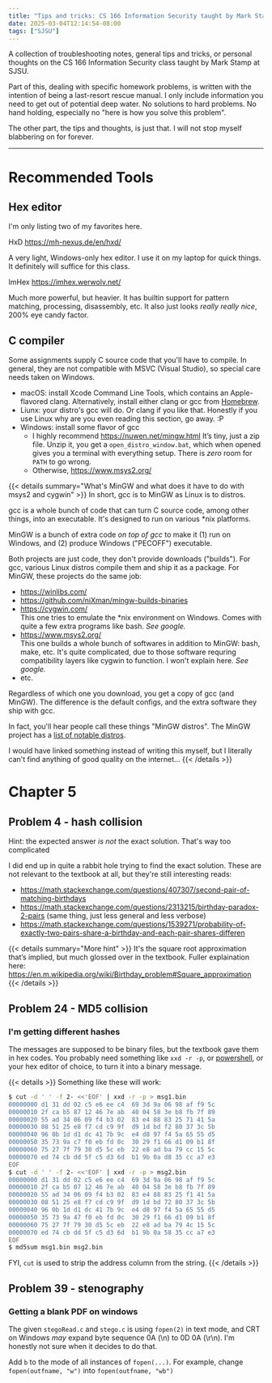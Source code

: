 ```yaml
---
title: "Tips and tricks: CS 166 Information Security taught by Mark Stamp"
date: 2025-03-04T12:14:54-08:00
tags: ["SJSU"]
---
```


A collection of troubleshooting notes, general tips and tricks, or personal thoughts on the CS 166 Information Security class taught by Mark Stamp at SJSU.

Part of this, dealing with specific homework problems, is written with the intention of being a last-resort rescue manual. I only include information you need to get out of potential deep water. No solutions to hard problems. No hand holding, especially no "here is how you solve this problem".

The other part, the tips and thoughts, is just that. I will not stop myself blabbering on for forever.

---

# Recommended Tools

## Hex editor
I'm only listing two of my favorites here.

HxD <https://mh-nexus.de/en/hxd/>

A very light, Windows-only hex editor. I use it on my laptop for quick things. It definitely will suffice for this class.

ImHex <https://imhex.werwolv.net/>

Much more powerful, but heavier. It has builtin support for pattern matching, processing, disassembly, etc. It also just looks _really really nice_, 200% eye candy factor.

## C compiler
Some assignments supply C source code that you'll have to compile. In general, they are not compatible with MSVC (Visual Studio), so special care needs taken on Windows.

- macOS: install Xcode Command Line Tools, which contains an Apple-flavored clang. Alternatively, install either clang or gcc from [Homebrew](https://brew.sh/).
- Liunx: your distro's gcc will do. Or clang if you like that. Honestly if you use Linux why are you even reading this section, go away. :P
- Windows: install some flavor of gcc
  - I highly recommend <https://nuwen.net/mingw.html>
    It’s tiny, just a zip file. Unzip it, you get a `open_distro_window.bat`, which when opened gives you a terminal with everything setup. There is _zero_ room for `PATH` to go wrong.
  - Otherwise, https://www.msys2.org/

{{< details summary="What's MinGW and what does it have to do with msys2 and cygwin" >}}
In short, gcc is to MinGW as Linux is to distros.

gcc is a whole bunch of code that can turn C source code, among other things, into an executable. It's designed to run on various \*nix platforms.

MinGW is a bunch of extra code _on top of gcc_ to make it (1) run on Windows, and (2) produce Windows ("PECOFF") executable.

Both projects are just code, they don't provide downloads ("builds"). For gcc, various Linux distros compile them and ship it as a package.
For MinGW, these projects do the same job:

- https://winlibs.com/
- https://github.com/niXman/mingw-builds-binaries
- https://cygwin.com/ \
  This one tries to emulate the *nix environment on Windows. Comes with quite a few extra programs like bash. _See google._
- https://www.msys2.org/ \
  This one builds a whole bunch of softwares in addition to MinGW: bash, make, etc. It's quite complicated, due to those software requring compatibility layers like cygwin to function. I won't explain here. _See google._
- etc. 

Regardless of which one you download, you get a copy of gcc (and MinGW). The difference is the default configs, and the extra software they ship with gcc.

In fact, you'll hear people call these things "MinGW distros".
The MinGW project has a [list of notable distros](https://www.mingw-w64.org/downloads/).

I would have linked something instead of writing this myself, but I literally can't find anything of good quality on the internet...
{{< /details >}}

# Chapter 5
## Problem 4 - hash collision
Hint: the expected answer _is not_ the exact solution. That's way too complicated

I did end up in quite a rabbit hole trying to find the exact solution. These are not relevant to the textbook at all, but they're still interesting reads:
- https://math.stackexchange.com/questions/407307/second-pair-of-matching-birthdays
- https://math.stackexchange.com/questions/2313215/birthday-paradox-2-pairs (same thing, just less general and less verbose)
- https://math.stackexchange.com/questions/1539271/probability-of-exactly-two-pairs-share-a-birthday-and-each-pair-shares-differen

{{< details summary="More hint" >}}
It's the square root approximation that’s implied, but much glossed over in the textbook. Fuller explaination here:
https://en.m.wikipedia.org/wiki/Birthday_problem#Square_approximation
{{< /details >}}

## Problem 24 - MD5 collision
### I'm getting different hashes
The messages are supposed to be binary files, but the textbook gave them in hex codes.
You probably need something like `xxd -r -p`, or [powershell](https://stackoverflow.com/a/64927815), or your hex editor of choice, to turn it into a binary message.

{{< details >}}
Something like these will work:
```sh
$ cut -d ' ' -f 2- <<'EOF' | xxd -r -p > msg1.bin
00000000 d1 31 dd 02 c5 e6 ee c4  69 3d 9a 06 98 af f9 5c
00000010 2f ca b5 87 12 46 7e ab  40 04 58 3e b8 fb 7f 89
00000020 55 ad 34 06 09 f4 b3 02  83 e4 88 83 25 71 41 5a
00000030 08 51 25 e8 f7 cd c9 9f  d9 1d bd f2 80 37 3c 5b
00000040 96 0b 1d d1 dc 41 7b 9c  e4 d8 97 f4 5a 65 55 d5
00000050 35 73 9a c7 f0 eb fd 0c  30 29 f1 66 d1 09 b1 8f
00000060 75 27 7f 79 30 d5 5c eb  22 e8 ad ba 79 cc 15 5c
00000070 ed 74 cb dd 5f c5 d3 6d  b1 9b 0a d8 35 cc a7 e3
EOF
$ cut -d ' ' -f 2- <<'EOF' | xxd -r -p > msg2.bin
00000000 d1 31 dd 02 c5 e6 ee c4  69 3d 9a 06 98 af f9 5c
00000010 2f ca b5 07 12 46 7e ab  40 04 58 3e b8 fb 7f 89
00000020 55 ad 34 06 09 f4 b3 02  83 e4 88 83 25 f1 41 5a
00000030 08 51 25 e8 f7 cd c9 9f  d9 1d bd 72 80 37 3c 5b
00000040 96 0b 1d d1 dc 41 7b 9c  e4 d8 97 f4 5a 65 55 d5
00000050 35 73 9a 47 f0 eb fd 0c  30 29 f1 66 d1 09 b1 8f
00000060 75 27 7f 79 30 d5 5c eb  22 e8 ad ba 79 4c 15 5c
00000070 ed 74 cb dd 5f c5 d3 6d  b1 9b 0a 58 35 cc a7 e3
EOF
$ md5sum msg1.bin msg2.bin
```

FYI, `cut` is used to strip the address column from the string.
{{< /details >}}

## Problem 39 - stenography
### Getting a blank PDF on windows
The given `stegoRead.c` and `stego.c` is using `fopen(2)` in text mode, and CRT on Windows _may_ expand byte sequence 0A (\n) to 0D 0A (\r\n). I'm honestly not sure when it decides to do that.

Add `b` to the mode of all instances of `fopen(...)`. For example, change `fopen(outfname, "w")` into `fopen(outfname, "wb")`
